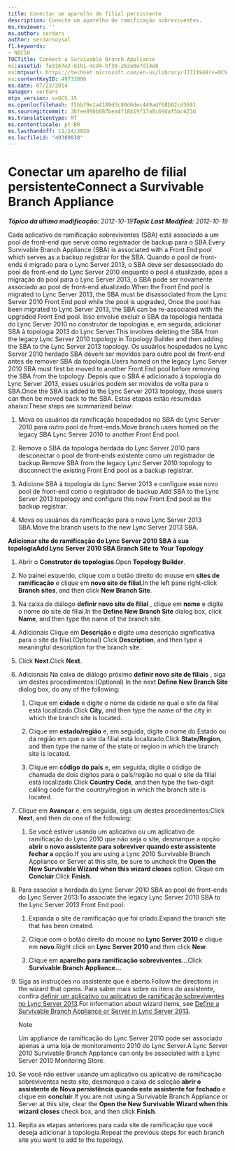 ```yaml
---
title: Conectar um aparelho de filial persistente
description: Conecte um aparelho de ramificação sobreviventes.
ms.reviewer: ''
ms.author: serdars
author: serdarsoysal
f1.keywords:
- NOCSH
TOCTitle: Connect a Survivable Branch Appliance
ms:assetid: fe3167e2-d1b1-4cd4-bf30-262e0e7d14e8
ms:mtpsurl: https://technet.microsoft.com/en-us/library/JJ721948(v=OCS.15)
ms:contentKeyID: 49733886
ms.date: 07/23/2014
manager: serdars
mtps_version: v=OCS.15
ms.openlocfilehash: f5bbf9e1a4189d3c80d6dec449adf68b82cd3691
ms.sourcegitcommit: 36fee89bb887bea4f18b19f17a8c69daf5bc423d
ms.translationtype: MT
ms.contentlocale: pt-BR
ms.lasthandoff: 11/24/2020
ms.locfileid: "49389838"
---
```

# <a name="connect-a-survivable-branch-appliance"></a><span data-ttu-id="23d43-103">Conectar um aparelho de filial persistente</span><span class="sxs-lookup"><span data-stu-id="23d43-103">Connect a Survivable Branch Appliance</span></span>

<div data-xmlns="http://www.w3.org/1999/xhtml">

<div class="topic" data-xmlns="http://www.w3.org/1999/xhtml" data-msxsl="urn:schemas-microsoft-com:xslt" data-cs="https://msdn.microsoft.com/">

<div data-asp="https://msdn2.microsoft.com/asp">



</div>

<div id="mainSection">

<div id="mainBody"><span data-ttu-id="23d43-104">

<span> </span></span><span class="sxs-lookup"><span data-stu-id="23d43-104">

<span> </span></span></span>

<span data-ttu-id="23d43-105">_**Tópico da última modificação:** 2012-10-19_</span><span class="sxs-lookup"><span data-stu-id="23d43-105">_**Topic Last Modified:** 2012-10-19_</span></span>

<span data-ttu-id="23d43-106">Cada aplicativo de ramificação sobreviventes (SBA) está associado a um pool de front-end que serve como registrador de backup para o SBA.</span><span class="sxs-lookup"><span data-stu-id="23d43-106">Every Survivable Branch Appliance (SBA) is associated with a Front End pool which serves as a backup registrar for the SBA.</span></span> <span data-ttu-id="23d43-107">Quando o pool de front-ends é migrado para o Lync Server 2013, o SBA deve ser desassociado do pool de front-end do Lync Server 2010 enquanto o pool é atualizado, após a migração do pool para o Lync Server 2013, o SBA pode ser novamente associado ao pool de front-end atualizado.</span><span class="sxs-lookup"><span data-stu-id="23d43-107">When the Front End pool is migrated to Lync Server 2013, the SBA must be disassociated from the Lync Server 2010 Front End pool while the pool is upgraded, Once the pool has been migrated to Lync Server 2013, the SBA can be re-associated with the upgraded Front End pool.</span></span> <span data-ttu-id="23d43-108">Isso envolve excluir o SBA da topologia herdada do Lync Server 2010 no construtor de topologias e, em seguida, adicionar SBA à topologia 2013 do Lync Server.</span><span class="sxs-lookup"><span data-stu-id="23d43-108">This involves deleting the SBA from the legacy Lync Server 2010 topology in Topology Builder and then adding the SBA to the Lync Server 2013 topology.</span></span> <span data-ttu-id="23d43-109">Os usuários hospedados no Lync Server 2010 herdado SBA devem ser movidos para outro pool de front-end antes de remover SBA da topologia.</span><span class="sxs-lookup"><span data-stu-id="23d43-109">Users homed on the legacy Lync Server 2010 SBA must first be moved to another Front End pool before removing the SBA from the topology.</span></span> <span data-ttu-id="23d43-110">Depois que o SBA é adicionado à topologia do Lync Server 2013, esses usuários podem ser movidos de volta para o SBA.</span><span class="sxs-lookup"><span data-stu-id="23d43-110">Once the SBA is added to the Lync Server 2013 topology, those users can then be moved back to the SBA.</span></span> <span data-ttu-id="23d43-111">Estas etapas estão resumidas abaixo:</span><span class="sxs-lookup"><span data-stu-id="23d43-111">These steps are summarized below:</span></span>

1.  <span data-ttu-id="23d43-112">Mova os usuários da ramificação hospedados no SBA do Lync Server 2010 para outro pool de front-ends.</span><span class="sxs-lookup"><span data-stu-id="23d43-112">Move branch users homed on the legacy SBA Lync Server 2010 to another Front End pool.</span></span>

2.  <span data-ttu-id="23d43-113">Remova o SBA da topologia herdada do Lync Server 2010 para desconectar o pool de front-ends existente como um registrador de backup.</span><span class="sxs-lookup"><span data-stu-id="23d43-113">Remove SBA from the legacy Lync Server 2010 topology to disconnect the existing Front End pool as a backup registrar.</span></span>

3.  <span data-ttu-id="23d43-114">Adicione SBA à topologia do Lync Server 2013 e configure esse novo pool de front-end como o registrador de backup.</span><span class="sxs-lookup"><span data-stu-id="23d43-114">Add SBA to the Lync Server 2013 topology and configure this new Front End pool as the backup registrar.</span></span>

4.  <span data-ttu-id="23d43-115">Mova os usuários da ramificação para o novo Lync Server 2013 SBA.</span><span class="sxs-lookup"><span data-stu-id="23d43-115">Move the branch users to the new Lync Server 2013 SBA.</span></span>

<span data-ttu-id="23d43-116">**Adicionar site de ramificação do Lync Server 2010 SBA à sua topologia**</span><span class="sxs-lookup"><span data-stu-id="23d43-116">**Add Lync Server 2010 SBA Branch Site to Your Topology**</span></span>

1.  <span data-ttu-id="23d43-117">Abrir o **Construtor de topologias**.</span><span class="sxs-lookup"><span data-stu-id="23d43-117">Open **Topology Builder**.</span></span>

2.  <span data-ttu-id="23d43-118">No painel esquerdo, clique com o botão direito do mouse em **sites de ramificação** e clique em **novo site de filial**.</span><span class="sxs-lookup"><span data-stu-id="23d43-118">In the left pane right-click **Branch sites**, and then click **New Branch Site**.</span></span>

3.  <span data-ttu-id="23d43-119">Na caixa de diálogo **definir novo site de filial** , clique em **nome** e digite o nome do site de filial.</span><span class="sxs-lookup"><span data-stu-id="23d43-119">In the **Define New Branch Site** dialog box, click **Name**, and then type the name of the branch site.</span></span>

4.  <span data-ttu-id="23d43-120">Adicionais Clique em **Descrição** e digite uma descrição significativa para o site da filial.</span><span class="sxs-lookup"><span data-stu-id="23d43-120">(Optional) Click **Description**, and then type a meaningful description for the branch site.</span></span>

5.  <span data-ttu-id="23d43-121">Click **Next**.</span><span class="sxs-lookup"><span data-stu-id="23d43-121">Click **Next**.</span></span>

6.  <span data-ttu-id="23d43-122">Adicionais Na caixa de diálogo próximo **definir novo site de filiais** , siga um destes procedimentos:</span><span class="sxs-lookup"><span data-stu-id="23d43-122">(Optional) In the next **Define New Branch Site** dialog box, do any of the following:</span></span>
    
    1.  <span data-ttu-id="23d43-123">Clique em **cidade** e digite o nome da cidade na qual o site da filial está localizado.</span><span class="sxs-lookup"><span data-stu-id="23d43-123">Click **City**, and then type the name of the city in which the branch site is located.</span></span>
    
    2.  <span data-ttu-id="23d43-124">Clique em **estado/região** e, em seguida, digite o nome do Estado ou da região em que o site da filial está localizado.</span><span class="sxs-lookup"><span data-stu-id="23d43-124">Click **State/Region**, and then type the name of the state or region in which the branch site is located.</span></span>
    
    3.  <span data-ttu-id="23d43-125">Clique em **código do país** e, em seguida, digite o código de chamada de dois dígitos para o país/região no qual o site da filial está localizado.</span><span class="sxs-lookup"><span data-stu-id="23d43-125">Click **Country Code**, and then type the two-digit calling code for the country/region in which the branch site is located.</span></span>

7.  <span data-ttu-id="23d43-126">Clique em **Avançar** e, em seguida, siga um destes procedimentos:</span><span class="sxs-lookup"><span data-stu-id="23d43-126">Click **Next**, and then do one of the following:</span></span>
    
    1.  <span data-ttu-id="23d43-127">Se você estiver usando um aplicativo ou um aplicativo de ramificação do Lync 2010 que não seja o site, desmarque a opção **abrir o novo assistente para sobreviver quando este assistente fechar a** opção.</span><span class="sxs-lookup"><span data-stu-id="23d43-127">If you are using a Lync 2010 Survivable Branch Appliance or Server at this site, be sure to uncheck the **Open the New Survivable Wizard when this wizard closes** option.</span></span> <span data-ttu-id="23d43-128">Clique em **Concluir**.</span><span class="sxs-lookup"><span data-stu-id="23d43-128">Click **Finish**.</span></span>

8.  <span data-ttu-id="23d43-129">Para associar a herdada do Lync Server 2010 SBA ao pool de front-ends do Lync Server 2013:</span><span class="sxs-lookup"><span data-stu-id="23d43-129">To associate the legacy Lync Server 2010 SBA to the Lync Server 2013 Front End pool:</span></span>
    
    1.  <span data-ttu-id="23d43-130">Expanda o site de ramificação que foi criado.</span><span class="sxs-lookup"><span data-stu-id="23d43-130">Expand the branch site that has been created.</span></span>
    
    2.  <span data-ttu-id="23d43-131">Clique com o botão direito do mouse no **Lync Server 2010** e clique em **novo**.</span><span class="sxs-lookup"><span data-stu-id="23d43-131">Right click on **Lync Server 2010** and then click **New**.</span></span>
    
    3.  <span data-ttu-id="23d43-132">Clique em **aparelho para ramificação sobreviventes...**</span><span class="sxs-lookup"><span data-stu-id="23d43-132">Click **Survivable Branch Appliance…**</span></span>

9.  <span data-ttu-id="23d43-133">Siga as instruções no assistente que é aberto.</span><span class="sxs-lookup"><span data-stu-id="23d43-133">Follow the directions in the wizard that opens.</span></span> <span data-ttu-id="23d43-134">Para saber mais sobre os itens do assistente, confira [definir um aplicativo ou aplicativo de ramificação sobreviventes no Lync Server 2013](lync-server-2013-define-a-survivable-branch-appliance-or-server.md).</span><span class="sxs-lookup"><span data-stu-id="23d43-134">For information about wizard items, see [Define a Survivable Branch Appliance or Server in Lync Server 2013](lync-server-2013-define-a-survivable-branch-appliance-or-server.md).</span></span>
    
    <div>
    

    > [!NOTE]  
    > <span data-ttu-id="23d43-135">Um appliance de ramificação do Lync Server 2010 pode ser associado apenas a uma loja de monitoramento 2010 do Lync Server.</span><span class="sxs-lookup"><span data-stu-id="23d43-135">A Lync Server 2010 Survivable Branch Appliance can only be associated with a Lync Server 2010 Monitoring Store.</span></span>

    
    </div>

10. <span data-ttu-id="23d43-136">Se você não estiver usando um aplicativo ou aplicativo de ramificação sobreviventes neste site, desmarque a caixa de seleção **abrir o assistente de Nova persistência quando este assistente for fechado** e clique em **concluir**.</span><span class="sxs-lookup"><span data-stu-id="23d43-136">If you are not using a Survivable Branch Appliance or Server at this site, clear the **Open the New Survivable Wizard when this wizard closes** check box, and then click **Finish**.</span></span>

11. <span data-ttu-id="23d43-137">Repita as etapas anteriores para cada site de ramificação que você deseja adicionar à topologia.</span><span class="sxs-lookup"><span data-stu-id="23d43-137">Repeat the previous steps for each branch site you want to add to the topology.</span></span>

<span data-ttu-id="23d43-138"></div>

<span> </span>

</div>

</div>

</span><span class="sxs-lookup"><span data-stu-id="23d43-138"></div>

<span> </span>

</div>

</div>

</span></span></div>

